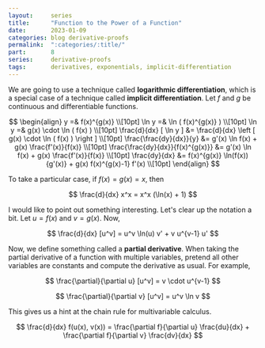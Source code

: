 ```yaml
---
layout:     series
title:      "Function to the Power of a Function"
date:       2023-01-09
categories: blog derivative-proofs
permalink:  ":categories/:title/"
part:       8
series:     derivative-proofs
tags:       derivatives, exponentials, implicit-differentiation
---
```


We are going to use a technique called **logarithmic differentiation**, which is a special case of a technique called **implicit differentiation**. Let $f$ and $g$ be continuous and differentiable functions.

$$
\begin{align}
    y =& f(x)^{g(x)} \\[10pt]
    \ln y =& \ln ( f(x)^{g(x)} ) \\[10pt]
    \ln y =& g(x) \cdot \ln ( f(x) ) \\[10pt]
    \frac{d}{dx} [ \ln y ] &= \frac{d}{dx} \left [ g(x) \cdot \ln ( f(x) ) \right ] \\[10pt]
    \frac{\frac{dy}{dx}}{y} &= g'(x) \ln f(x) + g(x) \frac{f'(x)}{f(x)} \\[10pt]
    \frac{\frac{dy}{dx}}{f(x)^{g(x)}} &= g'(x) \ln f(x) + g(x) \frac{f'(x)}{f(x)} \\[10pt]
    \frac{dy}{dx} &= f(x)^{g(x)} \ln(f(x)) {g'(x)} + g(x) f(x)^{g(x)-1} f'(x)  \\[10pt]
\end{align}
$$

To take a particular case, if $f(x) = g(x) = x$, then

$$
\frac{d}{dx} x^x = x^x (\ln(x) + 1)
$$

I would like to point out something interesting. Let's clear up the notation a bit. Let $u = f(x)$ and $v = g(x)$. Now,

$$
\frac{d}{dx} [u^v] = u^v \ln(u) v' + v u^{v-1} u'
$$

Now, we define something called a **partial derivative**. When taking the partial derivative of a function with multiple variables, pretend all other variables are constants and compute the derivative as usual. For example,

$$
\frac{\partial}{\partial u} [u^v] = v \cdot u^{v-1}
$$

$$
\frac{\partial}{\partial v} [u^v] = u^v \ln v
$$

This gives us a hint at the chain rule for multivariable calculus.

$$
\frac{d}{dx} f(u(x), v(x)) = \frac{\partial f}{\partial u} \frac{du}{dx} + \frac{\partial f}{\partial v} \frac{dv}{dx}
$$